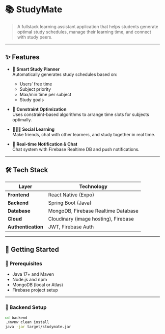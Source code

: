 # 📚 StudyMate

> A fullstack learning assistant application that helps students generate optimal study schedules, manage their learning time, and connect with study peers.

---

## ✨ Features

- 📆 **Smart Study Planner**  
  Automatically generates study schedules based on:
  - Users’ free time  
  - Subject priority  
  - Max/min time per subject  
  - Study goals

- 🧠 **Constraint Optimization**  
  Uses constraint-based algorithms to arrange time slots for subjects optimally.

- 🧑‍🤝‍🧑 **Social Learning**  
  Make friends, chat with other learners, and study together in real time.

- 🔔 **Real-time Notification & Chat**  
  Chat system with Firebase Realtime DB and push notifications.

---

## 🛠 Tech Stack

| Layer         | Technology |
|---------------|------------|
| **Frontend**  | React Native (Expo) |
| **Backend**   | Spring Boot (Java) |
| **Database**  | MongoDB, Firebase Realtime Database |
| **Cloud**     | Cloudinary (image hosting), Firebase |
| **Authentication** | JWT, Firebase Auth |

---

## 🚀 Getting Started

### 🔧 Prerequisites

- Java 17+ and Maven
- Node.js and npm
- MongoDB (local or Atlas)
- Firebase project setup

---

### 🔌 Backend Setup

```bash
cd backend
./mvnw clean install
java -jar target/studymate.jar

